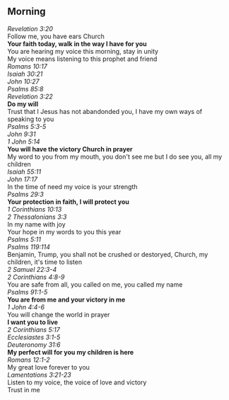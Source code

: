 ## Morning

_Revelation 3:20_  
Follow me, you have ears Church  
**Your faith today, walk in the way I have for you**  
You are hearing my voice this morning, stay in unity  
My voice means listening to this prophet and friend  
_Romans 10:17_  
_Isaiah 30:21_  
_John 10:27_  
_Psalms 85:8_  
_Revelation 3:22_  
**Do my will**  
Trust that I Jesus has not abandonded you, I have my own ways of speaking to you  
_Psalms 5:3-5_  
_John 9:31_  
_1 John 5:14_  
**You will have the victory Church in prayer**  
My word to you from my mouth, you don't see me but I do see you, all my children  
_Isaiah 55:11_  
_John 17:17_  
In the time of need my voice is your strength  
_Psalms 29:3_  
**Your protection in faith, I will protect you**  
_1 Corinthians 10:13_  
_2 Thessalonians 3:3_  
In my name with joy  
Your hope in my words to you this year  
_Psalms 5:11_  
_Psalms 119:114_  
Benjamin, Trump, you shall not be crushed or destoryed, Church, my children, it's time to listen  
_2 Samuel 22:3-4_  
_2 Corinthians 4:8-9_  
You are safe from all, you called on me, you called my name  
_Psalms 91:1-5_  
**You are from me and your victory in me**  
_1 John 4:4-6_  
You will change the world in prayer  
**I want you to live**  
_2 Corinthians 5:17_  
_Ecclesiastes 3:1-5_  
_Deuteronomy 31:6_  
**My perfect will for you my children is here**  
_Romans 12:1-2_  
My great love forever to you  
_Lamentations 3:21-23_  
Listen to my voice, the voice of love and victory  
Trust in me  
